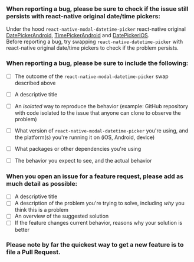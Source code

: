 ### When reporting a bug, please be sure to check if the issue still persists with react-native original date/time pickers:
Under the hood `react-native-modal-datetime-picker` react-native original [DatePickerAndroid](https://facebook.github.io/react-native/docs/datepickerandroid.html), [TimePickerAndroid](https://facebook.github.io/react-native/docs/timepickerandroid.html) and [DatePickerIOS](https://facebook.github.io/react-native/docs/datepickerios.html).    
Before reporting a bug, try swapping `react-native-datetime-picker` with react-native original date/time pickers to check if the problem persists.  

### When reporting a bug, please be sure to include the following:
- [ ] The outcome of the `react-native-modal-datetime-picker` swap described above
- [ ] A descriptive title
- [ ] An *isolated* way to reproduce the behavior (example: GitHub repository with code isolated to the issue that anyone can clone to observe the problem)
- [ ] What version of `react-native-modal-datetime-picker` you're using, and the platform(s) you're running it on (iOS, Android, device)
- [ ] What packages or other dependencies you're using
- [ ] The behavior you expect to see, and the actual behavior


### When you open an issue for a feature request, please add as much detail as possible:
- [ ] A descriptive title
- [ ] A description of the problem you're trying to solve, including *why* you think this is a problem
- [ ] An overview of the suggested solution
- [ ] If the feature changes current behavior, reasons why your solution is better

### Please note by far the quickest way to get a new feature is to file a Pull Request.
